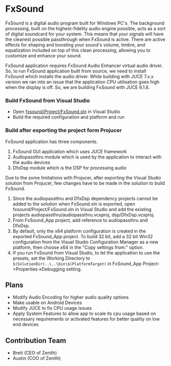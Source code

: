 # FxSound

FxSound is a digital audio program built for Windows PC's. The background processing, built on the highest-fidelity audio engine possible, acts as a sort of digital soundcard for your system. This means that your signals will have the cleanest possible passthrough when FxSound is active. There are active effects for shaping and boosting your sound's volume, timbre, and equalization included on top of this clean processing, allowing you to customize and enhance your sound. 
  
FxSound application requires FxSound Audio Enhancer virtual audio driver. So, to run FxSound application built from source, we need to install FxSound which installs the audio driver.
While building with JUCE 7.x.x version we ran into an issue that the application CPU utilisation goes high when the display is off. So, we are building FxSound with JUCE 6.1.6.

### Build FxSound from Visual Studio
* Open [fxsound/Project/FxSound.sln](https://github.com/fxsound2/fxsound-app/blob/main/fxsound/Project/FxSound.sln) in Visual Studio
* Build the required configuration and platform and run

### Build after exporting the project form Projucer
FxSound application has three components. 
1. FxSound GUI application which uses JUCE framework
2. Audiopassthru module which is used by the application to interact with the audio devices
3. DfxDsp module which is the DSP for processing audio

Due to the some limitations with Projucer, after exporting the Visual Studio solution from Projucer, few changes have to be made in the solution to build FxSound.
1. Since the audiopassthru and DfxDsp dependency projects cannot be added to the solution when FxSound.sln is exported, open fxsound/Project/FxSound.sln in Visual Studio and add the existing projects audiopassthru/audiopassthru.vcxproj, dsp/DfxDsp.vcxproj.
2. From FxSound_App project, add reference to audiopassthru and DfxDsp.
3. By default, only the x64 platform configuration is created in the exported FxSound_App project. To build 32 bit, add a 32 bit Win32 configuration from the Visual Studio Configuration Manager as a new platform, then choose x64 in the "Copy settings from:" option.
4. If you run FxSound from Visual Studio, to let the application to use the presets, set the Working Directory to ```$(SolutionDir)..\..\bin\$(PlatformTarget)``` in FxSound_App Project->Properties->Debugging setting.

## Plans
- Modify Audio Encoding for higher audio quality options 
- Make usable on Android Devices 
- Modify JUCE to fix CPU usage issues 
- Apply System Features to allow app to scale its cpu usage based on necessary requirements or activated features for better quality on low end devices 

## Contribution Team
- Brett (CEO of Zenith) 
- Austin (COO of Zenith) 
